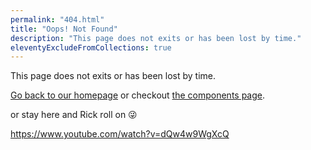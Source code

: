 ```yaml
---
permalink: "404.html"
title: "Oops! Not Found"
description: "This page does not exits or has been lost by time."
eleventyExcludeFromCollections: true
---
```


This page does not exits or has been lost by time.

[Go back to our homepage](/) or checkout [the components page](/components/).

or stay here and Rick roll on 😜

https://www.youtube.com/watch?v=dQw4w9WgXcQ
